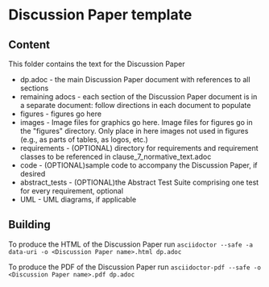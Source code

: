 # Discussion Paper template

## Content

This folder contains the text for the Discussion Paper

* dp.adoc - the main Discussion Paper document with references to all sections
* remaining adocs - each section of the Discussion Paper document is in a separate document: follow directions in each document to populate
* figures - figures go here
* images - Image files for graphics go here. Image files for figures go in the "figures" directory. Only place in here images not used in figures (e.g., as parts of tables, as logos, etc.)
* requirements - (OPTIONAL) directory for requirements and requirement classes to be referenced in clause_7_normative_text.adoc
* code - (OPTIONAL)sample code to accompany the Discussion Paper, if desired
* abstract_tests - (OPTIONAL)the Abstract Test Suite comprising one test for every requirement, optional
* UML - UML diagrams, if applicable

## Building

To produce the HTML of the Discussion Paper run `asciidoctor --safe -a data-uri -o
<Discussion Paper name>.html dp.adoc`

To produce the PDF of the Discussion Paper run `asciidoctor-pdf --safe -o
<Discussion Paper name>.pdf dp.adoc`
